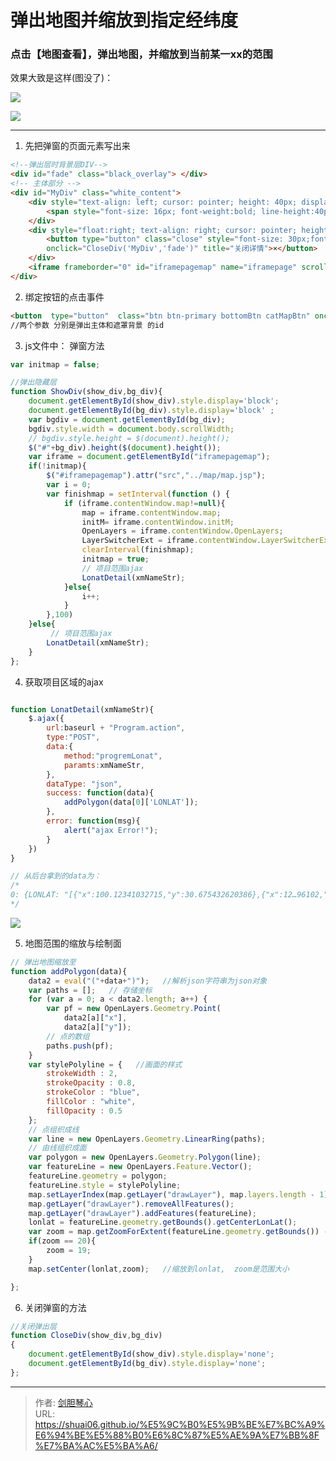 # 弹出地图并缩放到指定经纬度


  

### 点击【地图查看】，弹出地图，并缩放到当前某一xx的范围
  
效果大致是这样(图没了)：

![](http://pqpog12fm.bkt.clouddn.com/%E5%9C%B0%E5%9B%BE%E6%9F%A5%E7%9C%8B.png)

![](http://pqpog12fm.bkt.clouddn.com/%E5%9C%B0%E5%9B%BE%E6%9F%A5%E7%9C%8B2.png)

  

------

1. 先把弹窗的页面元素写出来

```html
<!--弹出层时背景层DIV-->
<div id="fade" class="black_overlay"> </div>
<!-- 主体部分 -->
<div id="MyDiv" class="white_content">
	<div style="text-align: left; cursor: pointer; height: 40px; display:inline-block; float:left">
		<span style="font-size: 16px; font-weight:bold; line-height:40px;" id="dtval"></span>
	</div>
	<div style="float:right; text-align: right; cursor: pointer; height: 40px; display:inline-block">
		<button type="button" class="close" style="font-size: 30px;font-weight: bold; background: none;border: none;outline: none;position: relative;right:6px;top:4px " 
		onclick="CloseDiv('MyDiv','fade')" title="关闭详情">×</button>
	</div>
	<iframe frameborder="0" id="iframepagemap" name="iframepage" scrolling="no" style="width: 100%;height: 100%;" src=""></iframe>
</div>
```





2. 绑定按钮的点击事件

```html
<button  type="button"  class="btn btn-primary bottomBtn catMapBtn" onclick="ShowDiv('MyDiv','fade')">地图查看</button>     
//两个参数 分别是弹出主体和遮罩背景 的id
```

3. js文件中： 弹窗方法

```javascript
var initmap = false;

//弹出隐藏层
function ShowDiv(show_div,bg_div){
	document.getElementById(show_div).style.display='block';
	document.getElementById(bg_div).style.display='block' ;
	var bgdiv = document.getElementById(bg_div);
	bgdiv.style.width = document.body.scrollWidth;
	// bgdiv.style.height = $(document).height();
	$("#"+bg_div).height($(document).height());
	var iframe = document.getElementById("iframepagemap");
	if(!initmap){
		$("#iframepagemap").attr("src","../map/map.jsp");
		var i = 0;
        var finishmap = setInterval(function () {
            if (iframe.contentWindow.map!=null){
            	map = iframe.contentWindow.map;
                initM= iframe.contentWindow.initM;
                OpenLayers = iframe.contentWindow.OpenLayers;
                LayerSwitcherExt = iframe.contentWindow.LayerSwitcherExt;
                clearInterval(finishmap);
                initmap = true;
                // 项目范围ajax
            	LonatDetail(xmNameStr);
            }else{
                i++;
            }
        },100)
	}else{
		 // 项目范围ajax
    	LonatDetail(xmNameStr);
	}
};

```

4. 获取项目区域的ajax

```javascript

function LonatDetail(xmNameStr){
	$.ajax({
		url:baseurl + "Program.action",   
		type:"POST",
		data:{
			method:"progremLonat", 
			paramts:xmNameStr,
		},
		dataType: "json",
		success: function(data){
			addPolygon(data[0]['LONLAT']);
		},
		error: function(msg){
			alert("ajax Error!");
		}
	})
}

// 从后台拿到的data为：
/*
0: {LONLAT: "[{"x":100.12341032715,"y":30.675432620386},{"x":12…96102,"y":55.555}]"}
*/
```

![](http://pqpog12fm.bkt.clouddn.com/%E5%9C%B0%E5%9B%BE%E7%BC%A9%E6%94%BEdata%E6%A0%BC%E5%BC%8F.png)



5. 地图范围的缩放与绘制面

```javascript
// 弹出地图缩放至
function addPolygon(data){
    data2 = eval("("+data+")");   //解析json字符串为json对象	
    var paths = [];   // 存储坐标
    for (var a = 0; a < data2.length; a++) {
        var pf = new OpenLayers.Geometry.Point(
            data2[a]["x"],
            data2[a]["y"]);
        // 点的数组
        paths.push(pf);
    }
    var stylePolyline = {   //画面的样式
        strokeWidth : 2,
        strokeOpacity : 0.8,
        strokeColor : "blue",
        fillColor : "white",
        fillOpacity : 0.5
    };
    // 点组织成线
    var line = new OpenLayers.Geometry.LinearRing(paths);
    // 由线组织成面
    var polygon = new OpenLayers.Geometry.Polygon(line);
    var featureLine = new OpenLayers.Feature.Vector();
    featureLine.geometry = polygon;
    featureLine.style = stylePolyline;
    map.setLayerIndex(map.getLayer("drawLayer"), map.layers.length - 1);
    map.getLayer("drawLayer").removeAllFeatures();
    map.getLayer("drawLayer").addFeatures(featureLine);
    lonlat = featureLine.geometry.getBounds().getCenterLonLat();
    var zoom = map.getZoomForExtent(featureLine.geometry.getBounds()) - 1;
    if(zoom == 20){
        zoom = 19;
    }
    map.setCenter(lonlat,zoom);   //缩放到lonlat,  zoom是范围大小 

};


```



6. 关闭弹窗的方法

```javascript
//关闭弹出层
function CloseDiv(show_div,bg_div)
{
	document.getElementById(show_div).style.display='none';
	document.getElementById(bg_div).style.display='none';
};
```





---

> 作者: [剑胆琴心](http://shuai06.github.io)  
> URL: https://shuai06.github.io/%E5%9C%B0%E5%9B%BE%E7%BC%A9%E6%94%BE%E5%88%B0%E6%8C%87%E5%AE%9A%E7%BB%8F%E7%BA%AC%E5%BA%A6/  

